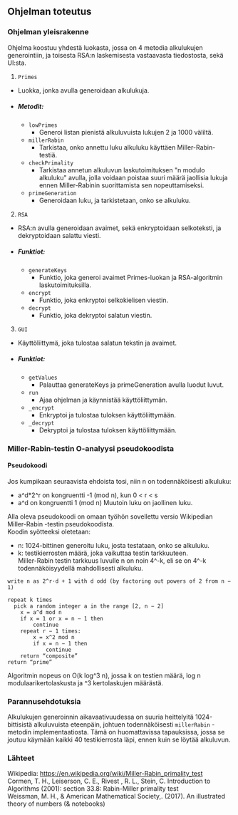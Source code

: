 ## Ohjelman toteutus

### Ohjelman yleisrakenne

Ohjelma koostuu yhdestä luokasta, jossa on 4 metodia alkulukujen generointiin, ja toisesta RSA:n laskemisesta vastaavasta tiedostosta, sekä UI:sta.
1. `Primes`
  - Luokka, jonka avulla generoidaan alkulukuja.  
  - ##### Metodit:
    - `lowPrimes`  
      - Generoi listan pienistä alkuluvuista lukujen 2 ja 1000 väliltä.
    - `millerRabin`
      - Tarkistaa, onko annettu luku alkuluku käyttäen Miller-Rabin-testiä.
    - `checkPrimality`
      - Tarkistaa annetun alkuluvun laskutoimituksen "n modulo alkuluku" avulla, jolla voidaan
        poistaa suuri määrä jaollisia lukuja ennen Miller-Rabinin suorittamista sen nopeuttamiseksi.
    - `primeGeneration`
      - Generoidaan luku, ja tarkistetaan, onko se alkuluku.
2. `RSA`
  - RSA:n avulla generoidaan avaimet, sekä enkryptoidaan selkoteksti, ja dekryptoidaan salattu viesti.  
  - ##### Funktiot:
    - `generateKeys`
      - Funktio, joka generoi avaimet Primes-luokan ja RSA-algoritmin laskutoimituksilla.
    - `encrypt`
      - Funktio, joka enkryptoi selkokielisen viestin.
    - `decrypt`
      - Funktio, joka dekryptoi salatun viestin.
3. `GUI`
  - Käyttöliittymä, joka tulostaa salatun tekstin ja avaimet.    
  - ##### Funktiot:
    - `getValues`
      - Palauttaa generateKeys ja primeGeneration avulla luodut luvut.
    - `run`
      - Ajaa ohjelman ja käynnistää käyttöliittymän.
    - `_encrypt`
      - Enkryptoi ja tulostaa tuloksen käyttöliittymään.
    - `_decrypt`
      - Dekryptoi ja tulostaa tuloksen käyttöliittymään.

### Miller-Rabin-testin O-analyysi pseudokoodista

#### Pseudokoodi

Jos kumpikaan seuraavista ehdoista tosi, niin n on todennäköisesti alkuluku:  
  - a^d*2^r on kongruentti -1 (mod n), kun 0 < r < s  
  - a^d on kongruentti 1 (mod n)
Muutoin luku on jaollinen luku.

Alla oleva pseudokoodi on omaan työhön sovellettu versio Wikipedian Miller-Rabin -testin pseudokoodista.  
Koodin syötteeksi oletetaan:
  - n: 1024-bittinen generoitu luku, josta testataan, onko se alkuluku.
  - k: testikierrosten määrä, joka vaikuttaa testin tarkkuuteen.  
       Miller-Rabin testin tarkkuus luvulle n on noin 4^-k, eli se on 
       4^-k todennäköisyydellä mahdollisesti alkuluku.
```
write n as 2^r·d + 1 with d odd (by factoring out powers of 2 from n − 1)

repeat k times  
  pick a random integer a in the range [2, n − 2]  
    x = a^d mod n  
    if x = 1 or x = n − 1 then  
        continue  
    repeat r − 1 times:  
        x = x^2 mod n  
        if x = n − 1 then  
            continue  
    return “composite”  
return “prime”  
```


Algoritmin nopeus on O(k log^3 n), jossa k on testien määrä, log n modulaarikertolaskusta ja ^3 kertolaskujen määrästä.





### Parannusehdotuksia
Alkulukujen generoinnin aikavaativuudessa on suuria heittelyitä 1024-bittisistä alkuluvuista eteenpäin, johtuen todennäköisesti `millerRabin` -metodin implementaatiosta. Tämä on huomattavissa tapauksissa, jossa se joutuu käymään kaikki 40 testikierrosta läpi, ennen kuin se löytää alkuluvun.

### Lähteet
Wikipedia: https://en.wikipedia.org/wiki/Miller-Rabin_primality_test  
Cormen, T. H., Leiserson, C. E., Rivest , R. L., Stein, C. Introduction to Algorithms (2001): section 33.8: Rabin-Miller primality test  
Weissman, M. H., & American Mathematical Society,. (2017). An illustrated theory of numbers (& notebooks)  



